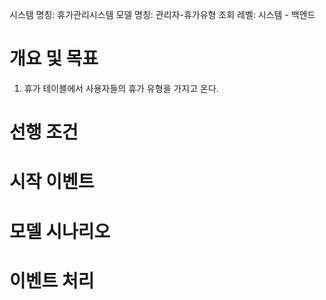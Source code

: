 시스템 명칭: 휴가관리시스템
모델 명칭: 관리자-휴가유형 조회
레벨: 시스템 - 백엔드

# 개요 및 목표
1. 휴가 테이블에서 사용자들의 휴가 유형을 가지고 온다.

# 선행 조건


# 시작 이벤트


# 모델 시나리오


# 이벤트 처리
